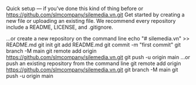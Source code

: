 Quick setup — if you’ve done this kind of thing before
or	
https://github.com/slmcompany/silemedia.vn.git
Get started by creating a new file or uploading an existing file. We recommend every repository include a README, LICENSE, and .gitignore.

…or create a new repository on the command line
echo "# silemedia.vn" >> README.md
git init
git add README.md
git commit -m "first commit"
git branch -M main
git remote add origin https://github.com/slmcompany/silemedia.vn.git
git push -u origin main
…or push an existing repository from the command line
git remote add origin https://github.com/slmcompany/silemedia.vn.git
git branch -M main
git push -u origin main